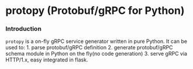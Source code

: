 # protopy (Protobuf/gRPC for Python)

### Introduction
`protopy` is a on-fly gRPC service generator written in pure Python. It can be used to:
    1. parse protobuf/gRPC definition
    2. generate protobuf/gRPC schema module in Python on the fly(no code generation)
    3. serve gRPC via HTTP/1.x, easy integrated in flask.



